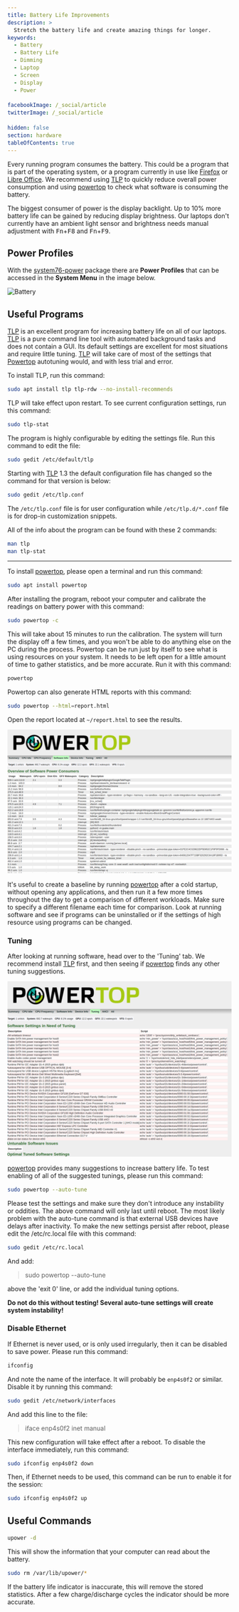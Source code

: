 ```yaml
---
title: Battery Life Improvements
description: >
  Stretch the battery life and create amazing things for longer.
keywords:
  - Battery
  - Battery Life
  - Dimming
  - Laptop
  - Screen
  - Display
  - Power

facebookImage: /_social/article
twitterImage: /_social/article

hidden: false
section: hardware
tableOfContents: true
---
```


Every running program consumes the battery. This could be a program that is part of the operating system, or a program currently in use like <u>Firefox</u> or <u>Libre Office</u>. We recommend using [TLP](http://linrunner.de/en/tlp/tlp.html) to quickly reduce overall power consumption and using [powertop](https://01.org/powertop) to check what software is consuming the battery.

The biggest consumer of power is the display backlight. Up to 10% more battery life can be gained by reducing display brightness. Our laptops don't currently have an ambient light sensor and brightness needs manual adjustment with <kbd>Fn</kbd>+<kbd>F8</kbd> and <kbd>Fn</kbd>+<kbd>F9</kbd>.

## Power Profiles

With the <u>system76-power</u> package there are **Power Profiles** that can be accessed in the **System Menu** in the image below.

![Battery](/images/battery/system-menu.png)

## Useful Programs

<u>TLP</u> is an excellent program for increasing battery life on all of our laptops. <u>TLP</u> is a pure command line tool with automated background tasks and does not contain a GUI. Its default settings are excellent for most situations and require little tuning. <u>TLP</u> will take care of most of the settings that <u>Powertop</u> autotuning would, and with less trial and error.

To install TLP, run this command:

```bash
sudo apt install tlp tlp-rdw --no-install-recommends
```

TLP will take effect upon restart. To see current configuration settings, run this command:

```bash
sudo tlp-stat
```

The program is highly configurable by editing the settings file. Run this command to edit the file:

```bash
sudo gedit /etc/default/tlp
```

Starting with <u>TLP</u> 1.3 the default configuration file has changed so the command for that version is below:

```bash
sudo gedit /etc/tlp.conf
```

The `/etc/tlp.conf` file is for user configuration while `/etc/tlp.d/*.conf` file is for drop-in customization snippets.

All of the info about the program can be found with these 2 commands:

```bash
man tlp
man tlp-stat
```

---

To install <u>powertop</u>, please open a terminal and run this command:

```bash
sudo apt install powertop
```

After installing the program, reboot your computer and calibrate the readings on battery power with this command:

```bash
sudo powertop -c
```

This will take about 15 minutes to run the calibration. The system will turn the display off a few times, and you won't be able to do anything else on the PC during the process.  Powertop can be run just by itself to see what is using resources on your system.  It needs to be left open for a little amount of time to gather statistics, and be more accurate.  Run it with this command:

```bash
powertop
```

Powertop can also generate HTML reports with this command:

```bash
sudo powertop --html=report.html
```

Open the report located at `~/report.html` to see the results.

![Powertop1](/images/power/powertop1.png)

It's useful to create a baseline by running <u>powertop</u> after a cold startup, without opening any applications, and then run it a few more times throughout the day to get a comparison of different workloads. Make sure to specify a different filename each time for comparison. Look at running software and see if programs can be uninstalled or if the settings of high resource using programs can be changed.

### Tuning

After looking at running software, head over to the 'Tuning' tab. We recommend install <u>TLP</u> first, and then seeing if <u>powertop</u> finds any other tuning suggestions.

![Powertop2](/images/power/powertop2.png)

<u>powertop</u> provides many suggestions to increase battery life. To test enabling of all of the suggested tunings, please run this command:

```bash
sudo powertop --auto-tune
```

Please test the settings and make sure they don't introduce any instability or oddities. The above command will only last until reboot. The most likely problem with the auto-tune command is that external USB devices have delays after inactivity. To make the new settings persist after reboot, please edit the /etc/rc.local file with this command:

```bash
sudo gedit /etc/rc.local
```

And add:

> sudo powertop --auto-tune

above the 'exit 0' line, or add the individual tuning options.

**Do not do this without testing!  Several auto-tune settings will create system instability!**

### Disable Ethernet

If Ethernet is never used, or is only used irregularly, then it can be disabled to save power.  Please run this command:

```bash
ifconfig
```

And note the name of the interface.  It will probably be `enp4s0f2` or similar.  Disable it by running this command:

```bash
sudo gedit /etc/network/interfaces
```

And add this line to the file:

> iface enp4s0f2 inet manual

This new configuration will take effect after a reboot. To disable the interface immediately, run this command:

```bash
sudo ifconfig enp4s0f2 down
```

Then, if Ethernet needs to be used, this command can be run to enable it for the session:

```bash
sudo ifconfig enp4s0f2 up
```

## Useful Commands

```bash
upower -d
```

This will show the information that your computer can read about the battery.

```bash
sudo rm /var/lib/upower/*
```

If the battery life indicator is inaccurate, this will remove the stored statistics. After a few charge/discharge cycles the indicator should be more accurate.

